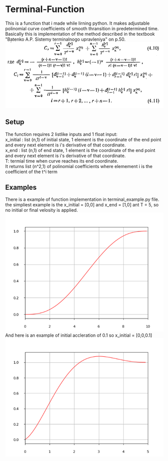 # Terminal-Function
This is a function that i made while lirning python. It makes adjustable polinomial curve coefficients of smooth thransition in predetermined time.
Basically this is implementation of the method described in the textbook "Batenko A.P. Sistemy terminalnogo upravleniya" on p.50.  
![algorithm from the book](resources/pic1.png)  
## Setup
The function requires 2 listlike inputs and 1 float input:  
x_initial : list (n,1) of initial state, 1 element is the coordinate of the end point and every next element is i's derivative of that coordinate.  
x_end : list (n,1) of end state, 1 element is the coordinate of the end point and every next element is i's derivative of that coordinate.  
T: termial time when curve reaches its end coordinate.  
It returns list (n^2,1) of polinomial coefficients where elemement i is the coefficient of the t^i term  
## Examples  
There is a example of function implementation in terminal_example.py file.  
the simpliest example is the x_initial = [0,0] and x_end = [1,0] ant T = 5, so no initial or final velosity is applied.  
![algorithm from the book](resources/pic2.png)  
And here is an example of initial accleration of 0.1 so x_initial = [0,0,0.1]  
![algorithm from the book](resources/pic3.png)  
